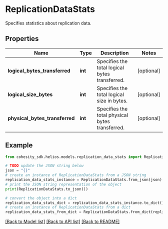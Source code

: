 # ReplicationDataStats

Specifies statistics about replication data.

## Properties

Name | Type | Description | Notes
------------ | ------------- | ------------- | -------------
**logical_bytes_transferred** | **int** | Specifies the total logical bytes transferred. | [optional] 
**logical_size_bytes** | **int** | Specifies the total logical size in bytes. | [optional] 
**physical_bytes_transferred** | **int** | Specifies the total physical bytes transferred. | [optional] 

## Example

```python
from cohesity_sdk.helios.models.replication_data_stats import ReplicationDataStats

# TODO update the JSON string below
json = "{}"
# create an instance of ReplicationDataStats from a JSON string
replication_data_stats_instance = ReplicationDataStats.from_json(json)
# print the JSON string representation of the object
print(ReplicationDataStats.to_json())

# convert the object into a dict
replication_data_stats_dict = replication_data_stats_instance.to_dict()
# create an instance of ReplicationDataStats from a dict
replication_data_stats_from_dict = ReplicationDataStats.from_dict(replication_data_stats_dict)
```
[[Back to Model list]](../README.md#documentation-for-models) [[Back to API list]](../README.md#documentation-for-api-endpoints) [[Back to README]](../README.md)


